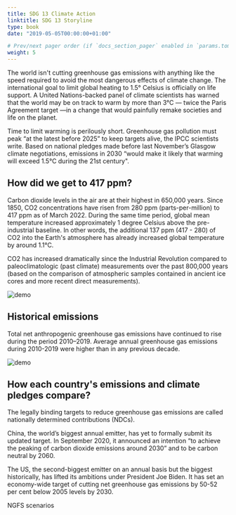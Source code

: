 ```yaml
---
title: SDG 13 Climate Action
linktitle: SDG 13 Storyline
type: book
date: "2019-05-05T00:00:00+01:00"

# Prev/next pager order (if `docs_section_pager` enabled in `params.toml`)
weight: 5
---
```


The world isn't cutting greenhouse gas emissions with anything like the speed required to avoid the most dangerous effects of climate change. The international goal to limit global heating to 1.5° Celsius is officially on life support. A United Nations-backed panel of climate scientists has warned that the world may be on track to warm by more than 3°C — twice the Paris Agreement target —in a change that would painfully remake societies and life on the planet. 

Time to limit warming is perilously short. Greenhouse gas pollution must peak “at the latest before 2025” to keep targets alive, the IPCC scientists write. Based on national pledges made before last November’s Glasgow climate negotiations, emissions in 2030 “would make it likely that warming will exceed 1.5°C during the 21st century".

## How did we get to 417 ppm?

Carbon dioxide levels in the air are at their highest in 650,000 years. Since 1850, CO2 concentrations have risen from 280 ppm (parts-per-million) to 417 ppm as of March 2022. During the same time period, global mean temperature increased approximately 1 degree Celsius above the pre-industrial baseline. In other words, the additional 137 ppm (417 - 280) of CO2 into the Earth's atmosphere has already increased global temperature by around 1.1°C.

CO2 has increased dramatically since the Industrial Revolution compared to paleoclimatologic (past climate) measurements over the past 800,000 years (based on the comparison of atmospheric samples contained in ancient ice cores and more recent direct measurements). 

<img src="/uncle.png" alt="demo" class="img-responsive" title="aaaa">

## Historical emissions

Total net anthropogenic greenhouse gas emissions have continued to rise during the period 2010–2019. Average annual greenhouse gas emissions during 2010-2019 were higher than in any previous decade.

<div class="flourish-embed flourish-chart" data-src="visualisation/9769097"><script src="https://public.flourish.studio/resources/embed.js"></script></div>

<img src="/Marimekko.png" alt="demo" class="img-responsive" title="aaaa">

## How each country's emissions and climate pledges compare?

The legally binding targets to reduce greenhouse gas emissions are called nationally determined contributions (NDCs). 

China, the world’s biggest annual emitter, has yet to formally submit its updated target. In September 2020, it announced an intention “to achieve the peaking of carbon dioxide emissions around 2030” and to be carbon neutral by 2060. 

The US, the second-biggest emitter on an annual basis but the biggest historically, has lifted its ambitions under President Joe Biden. It has set an economy-wide target of cutting net greenhouse gas emissions by 50-52 per cent below 2005 levels by 2030. 

NGFS scenarios